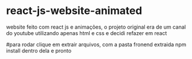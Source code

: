 # react-js-website-animated
website feito com react js e animações, o projeto original era de um canal do youtube utilizando apenas html e css e decidi refazer em react

#para rodar
clique em extrair arquivos, com a pasta fronend extraida npm install dentro dela e pronto
